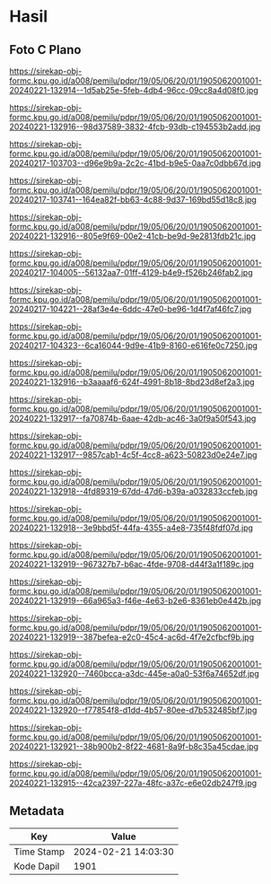 # Hasil

## Foto C Plano

https://sirekap-obj-formc.kpu.go.id/a008/pemilu/pdpr/19/05/06/20/01/1905062001001-20240221-132914--1d5ab25e-5feb-4db4-96cc-09cc8a4d08f0.jpg

https://sirekap-obj-formc.kpu.go.id/a008/pemilu/pdpr/19/05/06/20/01/1905062001001-20240221-132916--98d37589-3832-4fcb-93db-c194553b2add.jpg

https://sirekap-obj-formc.kpu.go.id/a008/pemilu/pdpr/19/05/06/20/01/1905062001001-20240217-103703--d96e9b9a-2c2c-41bd-b9e5-0aa7c0dbb67d.jpg

https://sirekap-obj-formc.kpu.go.id/a008/pemilu/pdpr/19/05/06/20/01/1905062001001-20240217-103741--164ea82f-bb63-4c88-9d37-169bd55d18c8.jpg

https://sirekap-obj-formc.kpu.go.id/a008/pemilu/pdpr/19/05/06/20/01/1905062001001-20240221-132916--805e9f69-00e2-41cb-be9d-9e2813fdb21c.jpg

https://sirekap-obj-formc.kpu.go.id/a008/pemilu/pdpr/19/05/06/20/01/1905062001001-20240217-104005--56132aa7-01ff-4129-b4e9-f526b246fab2.jpg

https://sirekap-obj-formc.kpu.go.id/a008/pemilu/pdpr/19/05/06/20/01/1905062001001-20240217-104221--28af3e4e-6ddc-47e0-be96-1d4f7af46fc7.jpg

https://sirekap-obj-formc.kpu.go.id/a008/pemilu/pdpr/19/05/06/20/01/1905062001001-20240217-104323--6ca16044-9d9e-41b9-8160-e616fe0c7250.jpg

https://sirekap-obj-formc.kpu.go.id/a008/pemilu/pdpr/19/05/06/20/01/1905062001001-20240221-132916--b3aaaaf6-624f-4991-8b18-8bd23d8ef2a3.jpg

https://sirekap-obj-formc.kpu.go.id/a008/pemilu/pdpr/19/05/06/20/01/1905062001001-20240221-132917--fa70874b-6aae-42db-ac46-3a0f9a50f543.jpg

https://sirekap-obj-formc.kpu.go.id/a008/pemilu/pdpr/19/05/06/20/01/1905062001001-20240221-132917--9857cab1-4c5f-4cc8-a623-50823d0e24e7.jpg

https://sirekap-obj-formc.kpu.go.id/a008/pemilu/pdpr/19/05/06/20/01/1905062001001-20240221-132918--4fd89319-67dd-47d6-b39a-a032833ccfeb.jpg

https://sirekap-obj-formc.kpu.go.id/a008/pemilu/pdpr/19/05/06/20/01/1905062001001-20240221-132918--3e9bbd5f-44fa-4355-a4e8-735f48fdf07d.jpg

https://sirekap-obj-formc.kpu.go.id/a008/pemilu/pdpr/19/05/06/20/01/1905062001001-20240221-132919--967327b7-b6ac-4fde-9708-d44f3a1f189c.jpg

https://sirekap-obj-formc.kpu.go.id/a008/pemilu/pdpr/19/05/06/20/01/1905062001001-20240221-132919--66a965a3-f46e-4e63-b2e6-8361eb0e442b.jpg

https://sirekap-obj-formc.kpu.go.id/a008/pemilu/pdpr/19/05/06/20/01/1905062001001-20240221-132919--387befea-e2c0-45c4-ac6d-4f7e2cfbcf9b.jpg

https://sirekap-obj-formc.kpu.go.id/a008/pemilu/pdpr/19/05/06/20/01/1905062001001-20240221-132920--7460bcca-a3dc-445e-a0a0-53f6a74652df.jpg

https://sirekap-obj-formc.kpu.go.id/a008/pemilu/pdpr/19/05/06/20/01/1905062001001-20240221-132920--f77854f8-d1dd-4b57-80ee-d7b532485bf7.jpg

https://sirekap-obj-formc.kpu.go.id/a008/pemilu/pdpr/19/05/06/20/01/1905062001001-20240221-132921--38b900b2-8f22-4681-8a9f-b8c35a45cdae.jpg

https://sirekap-obj-formc.kpu.go.id/a008/pemilu/pdpr/19/05/06/20/01/1905062001001-20240221-132915--42ca2397-227a-48fc-a37c-e6e02db247f9.jpg


## Metadata

| Key        | Value               |
| ---------- | ------------------- |
| Time Stamp | 2024-02-21 14:03:30 |
| Kode Dapil | 1901                |



